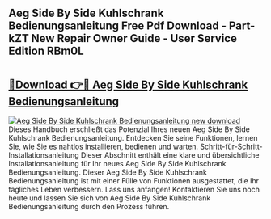 ## Aeg Side By Side Kuhlschrank Bedienungsanleitung Free Pdf Download - Part-kZT New Repair Owner Guide - User Service Edition RBm0L

# <h2><a href="http://df4v5p.blite.top/?on=Aeg+Side+By+Side+Kuhlschrank+Bedienungsanleitung">🔗Download 👉🔴 Aeg Side By Side Kuhlschrank Bedienungsanleitung</a></h2>

[![Aeg Side By Side Kuhlschrank Bedienungsanleitung new download](https://i.imgur.com/lujVjoI.png)](http://df4v5p.blite.top/?on=Aeg+Side+By+Side+Kuhlschrank+Bedienungsanleitung)
Dieses Handbuch erschließt das Potenzial Ihres neuen Aeg Side By Side Kuhlschrank Bedienungsanleitung. Entdecken Sie seine Funktionen, lernen Sie, wie Sie es nahtlos installieren, bedienen und warten. Schritt-für-Schritt-Installationsanleitung Dieser Abschnitt enthält eine klare und übersichtliche Installationsanleitung für Ihr neues Aeg Side By Side Kuhlschrank Bedienungsanleitung. Dieser Aeg Side By Side Kuhlschrank Bedienungsanleitung ist mit einer Fülle von Funktionen ausgestattet, die Ihr tägliches Leben verbessern. Lass uns anfangen! Kontaktieren Sie uns noch heute und lassen Sie sich von Aeg Side By Side Kuhlschrank Bedienungsanleitung durch den Prozess führen.

